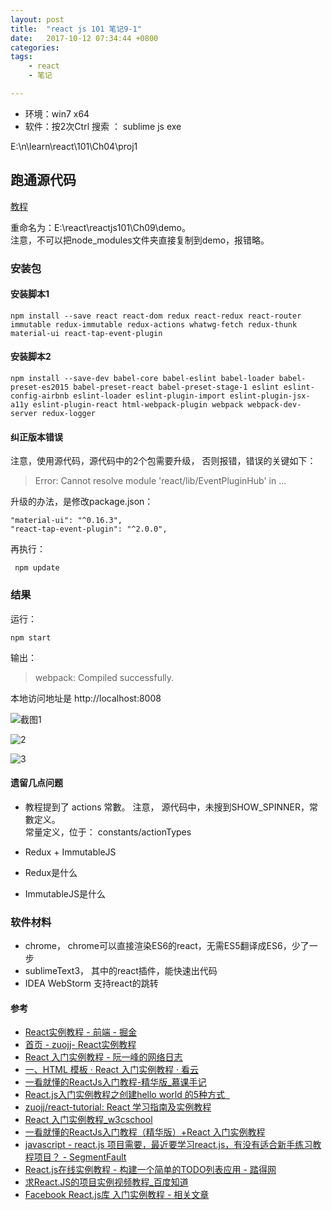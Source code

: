 ```yaml
---
layout: post
title:  "react js 101 笔记9-1"
date:   2017-10-12 07:34:44 +0800
categories:  
tags: 
    - react
    - 笔记

---
```


* 环境：win7 x64
* 软件：按2次Ctrl 搜索 ： sublime js exe


E:\n\learn\react\101\Ch04\proj1
## 跑通源代码 ##
[教程](https://github.com/kdchang/reactjs101/blob/master/Ch09/react-router-redux-github-finder.md)

重命名为：E:\react\reactjs101\Ch09\demo。  
注意，不可以把node_modules文件夹直接复制到demo，报错略。   

### 安装包 ###
	
#### 安装脚本1 ####

	npm install --save react react-dom redux react-redux react-router immutable redux-immutable redux-actions whatwg-fetch redux-thunk material-ui react-tap-event-plugin


#### 安装脚本2 #### 

	npm install --save-dev babel-core babel-eslint babel-loader babel-preset-es2015 babel-preset-react babel-preset-stage-1 eslint eslint-config-airbnb eslint-loader eslint-plugin-import eslint-plugin-jsx-a11y eslint-plugin-react html-webpack-plugin webpack webpack-dev-server redux-logger

#### 纠正版本错误 ####
  
注意，使用源代码，源代码中的2个包需要升级，
否则报错，错误的关键如下：
	
> Error: Cannot resolve module 'react/lib/EventPluginHub' in ... 

升级的办法，是修改package.json：

    "material-ui": "^0.16.3",
    "react-tap-event-plugin": "^2.0.0", 

再执行：

	 npm update

### 结果 ###
运行：

	npm start

输出：

> webpack: Compiled successfully. 

本地访问地址是 http://localhost:8008

![截图1](https://i.imgur.com/qVrRZIx.png)

![2](https://i.imgur.com/H2o48bN.png)

![3](https://i.imgur.com/Z8D8Zy0.png)
 

#### 遗留几点问题 ####
* 教程提到了 actions 常數。 
注意， 源代码中，未搜到SHOW_SPINNER，常數定义。  
常量定义，位于：
constants/actionTypes

* Redux + ImmutableJS
* Redux是什么
* ImmutableJS是什么     

### 软件材料 ### 

* chrome， chrome可以直接渲染ES6的react，无需ES5翻译成ES6，少了一步  
* sublimeText3， 其中的react插件，能快速出代码  
* IDEA WebStorm  支持react的跳转


#### 参考 ####

* [React实例教程 - 前端 - 掘金](https://juejin.im/entry/57b172d71532bc0061830a10)
* [首页 - zuojj- React实例教程](https://zuojj.github.io/react-tutorial/)
* [React 入门实例教程 - 阮一峰的网络日志](http://www.ruanyifeng.com/blog/2015/03/react.html)
* [一、HTML 模板 · React 入门实例教程 · 看云](https://www.kancloud.cn/kancloud/react/67576)
* [一看就懂的ReactJs入门教程-精华版_慕课手记](http://www.imooc.com/article/2379)
* [React.js入门实例教程之创建hello world 的5种方式&nbsp;&nbsp;](https://teakki.com/p/57dfb224d3a7507f975e75f4)
* [zuojj/react-tutorial: React 学习指南及实例教程](https://github.com/zuojj/react-tutorial)
* [React 入门实例教程_w3cschool](https://www.w3cschool.cn/react_tutorial/)
* [一看就懂的ReactJs入门教程（精华版）+React 入门实例教程](http://www.360doc.com/content/16/0104/15/1367418_525402698.shtml)
* [javascript - react.js 项目需要，最近要学习react.js，有没有适合新手练习教程项目？ - SegmentFault](https://segmentfault.com/q/1010000006159717)
* [React.js在线实例教程 - 构建一个简单的TODO列表应用 - 踏得网](http://wow.techbrood.com/fiddle/14557)
* [求React.JS的项目实例视频教程_百度知道](https://zhidao.baidu.com/question/588245774591249005.html)
* [Facebook React.js库 入门实例教程 - 相关文章](https://www.bbsmax.com/R/xl56LR8kzr/)